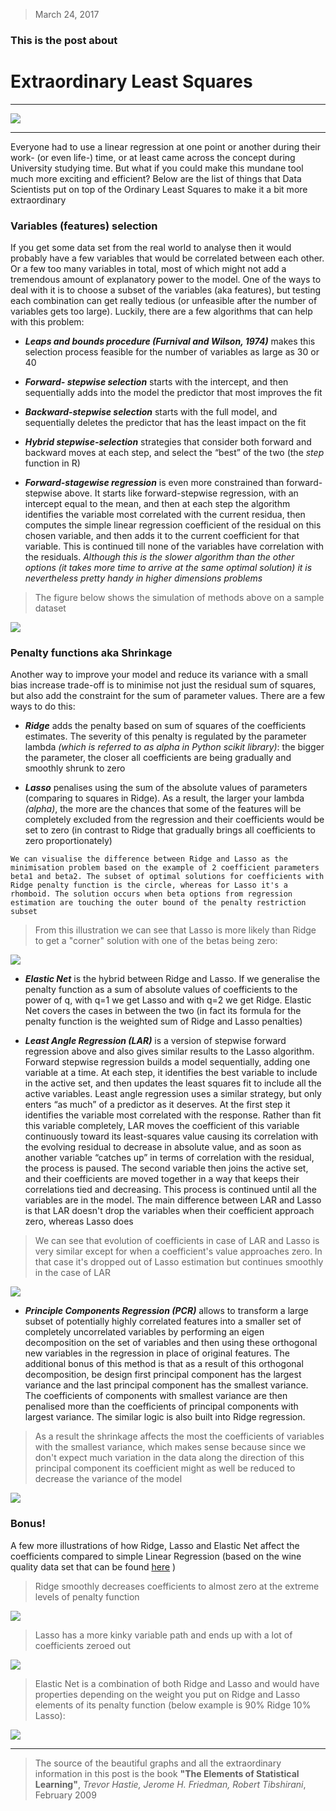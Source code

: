 > March 24, 2017

### This is the post about

# Extraordinary Least Squares

****

![](https://media.giphy.com/media/Q09lToTa0H3Es/giphy.gif)

****

Everyone had to use a linear regression at one point or another during their work- (or even life-) time, or at least came across the concept during University studying time. But what if you could make this mundane tool much more exciting and efficient? Below are the list of things that Data Scientists put on top of the Ordinary Least Squares to make it a bit more extraordinary

### Variables (features) selection
   If you get some data set from the real world to analyse then it would probably have a few variables that would be correlated between each other. Or a few too many variables in total, most of which might not add a tremendous amount of explanatory power to the model. One of the ways to deal with it is to choose a subset of the variables (aka features), but testing each combination can get really tedious (or unfeasible after the number of variables gets too large). Luckily, there are a few algorithms that can help with this problem:

   + __*Leaps and bounds procedure (Furnival and Wilson, 1974)*__
   makes this selection process feasible for the number of variables as large as 30 or 40


   + __*Forward- stepwise selection*__
   starts with the intercept, and then sequentially adds into the model the predictor that most improves the fit

   + __*Backward-stepwise selection*__
   starts with the full model, and sequentially deletes the predictor that has the least impact on the fit

   + __*Hybrid stepwise-selection*__
   strategies that consider both forward and backward moves at each step, and select the “best” of the two (the _step_ function in    R)

   + __*Forward-stagewise regression*__  is even more constrained than forward-stepwise above. It starts like forward-stepwise regression, with an intercept equal to the mean, and then at each step the algorithm identifies the variable most correlated with the current residua, then computes the simple linear regression coefficient of the residual on this chosen variable, and then adds it to the current coefficient for that variable. This is continued till none of the variables have correlation with the residuals. *Although this is the slower algorithm than the other options (it takes more time to arrive at the same optimal solution) it is nevertheless pretty handy in higher dimensions problems*


 > The figure below shows the simulation of methods above on a sample dataset

   ![](post1fig1.png)

### Penalty functions aka Shrinkage
   Another way to improve your model and reduce its variance with a small bias increase trade-off is to minimise not just the residual sum of squares, but also add the constraint for the sum of parameter values. There are a few ways to do this:

   + __*Ridge*__
   adds the penalty based on sum of squares of the coefficients estimates. The severity of this penalty is regulated by the parameter lambda *(which is referred to as alpha in Python scikit library)*: the bigger the parameter, the closer all coefficients are being gradually and smoothly shrunk to zero

  
   + __*Lasso*__
   penalises using the sum of the absolute values of parameters (comparing to squares in Ridge). As a result, the larger your lambda *(alpha)*, the more are the chances that some of the features will be completely excluded from the regression and their coefficients would be set to zero (in contrast to Ridge that gradually brings all coefficients to zero proportionately)


  `We can visualise the difference between Ridge and Lasso as the minimisation problem based on the example of 2 coefficient parameters beta1 and beta2. The subset of optimal solutions for coefficients with Ridge penalty function is the circle, whereas for Lasso it's a rhomboid. The solution occurs when beta options from regression estimation are touching the outer bound of the penalty restriction subset`

   > From this illustration we can see that Lasso is more likely than Ridge to get a "corner" solution with one of the betas being zero:

   ![](post1fig2.png)


   + __*Elastic Net*__
   is the hybrid between Ridge and Lasso. If we generalise the penalty function as a sum of absolute values of coefficients to the power of q, with q=1 we get Lasso and with q=2 we get Ridge. Elastic Net covers the cases in between the two (in fact its formula for the penalty function is the weighted sum of Ridge and Lasso penalties)

   + __*Least Angle Regression (LAR)*__
   is a version of stepwise forward regression above and also gives similar results to the Lasso algorithm.
   Forward stepwise regression builds a model sequentially, adding one variable at a time. At each step, it identifies the best variable to include in the active set, and then updates the least squares fit to include all the active variables.
 Least angle regression uses a similar strategy, but only enters “as much” of a predictor as it deserves. At the first step it identifies the variable most correlated with the response. Rather than fit this variable completely, LAR moves the coefficient of this variable continuously toward its least-squares value causing its correlation with the evolving residual to decrease in absolute value, and as soon as another variable “catches up” in terms of correlation with the residual, the process is paused. The second variable then joins the active set, and their coefficients are moved together in a way that keeps their correlations tied and decreasing. This process is continued until all the variables are in the model.
 The main difference between LAR and Lasso is that LAR doesn't drop the variables when their coefficient approach zero, whereas Lasso does

 > We can see that evolution of coefficients in case of LAR and Lasso is very similar except for when a coefficient's value approaches zero. In that case it's dropped out of Lasso estimation but continues smoothly in the case of LAR

 ![](post1fig3.png)

   + __*Principle Components Regression (PCR)*__
   allows to transform a large subset of potentially highly correlated features into a smaller set of completely uncorrelated variables by performing an eigen decomposition on the set of variables and then using these orthogonal new variables in the regression in place of original features. The additional bonus of this method is that as a result of this orthogonal decomposition, be design first principal component has the largest variance and the last principal component has the smallest variance. The coefficients of components with smallest variance are then penalised more than the coefficients of principal components with largest variance. The similar logic is also built into Ridge regression.

   > As a result the shrinkage affects the most the coefficients of variables with the smallest variance, which makes sense because since we don't expect much variation in the data along the direction of this principal component its coefficient might as well be reduced to decrease the variance of the model

   ![](post1fig4.png)

### Bonus!
   A few more illustrations of how Ridge, Lasso and Elastic Net affect the coefficients compared to simple Linear Regression (based on the wine quality data set that can be found [here] )

[here]:http://www3.dsi.uminho.pt/pcortez/wine/

   > Ridge smoothly decreases coefficients to almost zero at the extreme levels of penalty function

   ![](ridge.png)

   > Lasso has a more kinky variable path and ends up with a lot of coefficients zeroed out

   ![](lasso.png)

   > Elastic Net is a combination of both Ridge and Lasso and would have properties depending on the weight you put on Ridge and Lasso elements of its penalty function (below example is 90% Ridge 10% Lasso):

   ![](elastic.png)


****



> The source of the beautiful graphs and all the extraordinary information in this post is the book
> __"The Elements of Statistical Learning"__, *Trevor Hastie, Jerome H. Friedman, Robert Tibshirani*, February 2009
